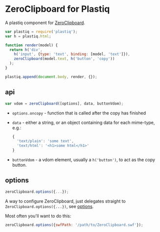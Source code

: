 # ZeroClipboard for Plastiq

A plastiq component for [ZeroClipboard](https://github.com/zeroclipboard/zeroclipboard).

```js
var plastiq = require('plastiq');
var h = plastiq.html;

function render(model) {
  return h('div',
    h('input', {type: 'text', binding: [model, 'text']}),
    zeroClipboard(model.text, h('button', 'copy'))
  );
}

plastiq.append(document.body, render, {});
```

## api

```js
var vdom = zeroClipboard([options], data, buttonVdom);
```

* `options.oncopy` - function that is called after the copy has finished
* `data` - either a string, or an object containing data for each mime-type, e.g.:

    ```js
    {
      'text/plain': 'some text',
      'text/html': '<h1>some html</h1>'
    }
    ```

* `buttonVdom` - a vdom element, usually a `h('button')`, to act as the copy button.

## options

```js
zeroClipboard.options({...});
```

A way to configure ZeroClipboard, just delegates straight to `ZeroClipboard.options({...})`, see [options](https://github.com/zeroclipboard/zeroclipboard/blob/master/docs/api/ZeroClipboard.md#configuration-options).

Most often you'll want to do this:

```js
zeroClipboard.options({swfPath: '/path/to/ZeroClipboard.swf'});
```
